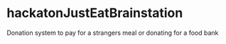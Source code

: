 # hackatonJustEatBrainstation
Donation system to pay for a strangers meal or donating for a food bank
